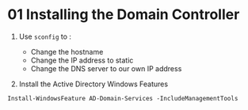 # 01 Installing the Domain Controller


1. Use `sconfig` to :
    - Change the hostname
    - Change the IP address to static
    - Change the DNS server to our own IP address


2. Install the Active Directory Windows Features


```
Install-WindowsFeature AD-Domain-Services -IncludeManagementTools
```